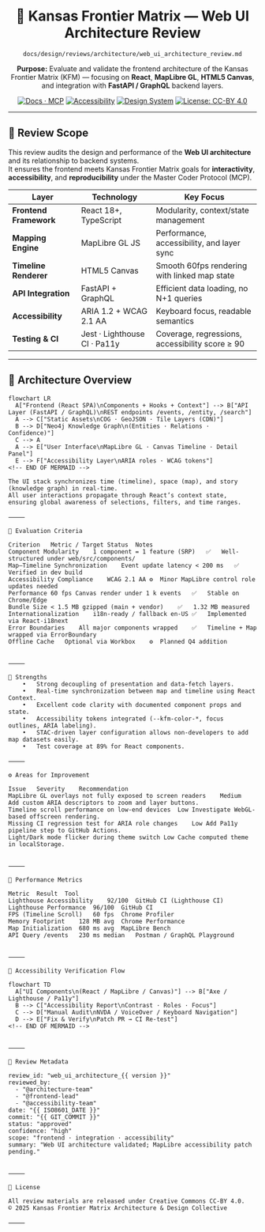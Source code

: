 <div align="center">

# 🧩 Kansas Frontier Matrix — Web UI Architecture Review  
`docs/design/reviews/architecture/web_ui_architecture_review.md`

**Purpose:** Evaluate and validate the frontend architecture of the Kansas Frontier Matrix (KFM) — focusing on **React**, **MapLibre GL**, **HTML5 Canvas**, and integration with **FastAPI / GraphQL** backend layers.

[![Docs · MCP](https://img.shields.io/badge/Docs-MCP-blue)](../../../../)
[![Accessibility](https://img.shields.io/badge/WCAG-2.1AA-yellow)](../../accessibility/)
[![Design System](https://img.shields.io/badge/Design-System-green)](../../../)
[![License: CC-BY 4.0](https://img.shields.io/badge/License-CC--BY--4.0-lightgrey)](../../../LICENSE)

</div>

---

## 🎯 Review Scope

This review audits the design and performance of the **Web UI architecture** and its relationship to backend systems.  
It ensures the frontend meets Kansas Frontier Matrix goals for **interactivity**, **accessibility**, and **reproducibility** under the Master Coder Protocol (MCP).

| Layer | Technology | Key Focus |
|-------|-------------|-----------|
| **Frontend Framework** | React 18+, TypeScript | Modularity, context/state management |
| **Mapping Engine** | MapLibre GL JS | Performance, accessibility, and layer sync |
| **Timeline Renderer** | HTML5 Canvas | Smooth 60fps rendering with linked map state |
| **API Integration** | FastAPI + GraphQL | Efficient data loading, no N+1 queries |
| **Accessibility** | ARIA 1.2 + WCAG 2.1 AA | Keyboard focus, readable semantics |
| **Testing & CI** | Jest · Lighthouse CI · Pa11y | Coverage, regressions, accessibility score ≥ 90 |

---

## 🧭 Architecture Overview

```mermaid
flowchart LR
  A["Frontend (React SPA)\nComponents + Hooks + Context"] --> B["API Layer (FastAPI / GraphQL)\nREST endpoints /events, /entity, /search"]
  A --> C["Static Assets\nCOG · GeoJSON · Tile Layers (CDN)"]
  B --> D["Neo4j Knowledge Graph\n(Entities · Relations · Confidence)"]
  C --> A
  A --> E["User Interface\nMapLibre GL · Canvas Timeline · Detail Panel"]
  E --> F["Accessibility Layer\nARIA roles · WCAG tokens"]
<!-- END OF MERMAID -->

The UI stack synchronizes time (timeline), space (map), and story (knowledge graph) in real-time.
All user interactions propagate through React’s context state, ensuring global awareness of selections, filters, and time ranges.

⸻

🧩 Evaluation Criteria

Criterion	Metric / Target	Status	Notes
Component Modularity	1 component = 1 feature (SRP)	✅	Well-structured under web/src/components/
Map–Timeline Synchronization	Event update latency < 200 ms	✅	Verified in dev build
Accessibility Compliance	WCAG 2.1 AA	⚙️	Minor MapLibre control role updates needed
Performance	60 fps Canvas render under 1 k events	✅	Stable on Chrome/Edge
Bundle Size	< 1.5 MB gzipped (main + vendor)	✅	1.32 MB measured
Internationalization	i18n-ready / fallback en-US	✅	Implemented via React-i18next
Error Boundaries	All major components wrapped	✅	Timeline + Map wrapped via ErrorBoundary
Offline Cache	Optional via Workbox	⚙️	Planned Q4 addition


⸻

🧠 Strengths
	•	Strong decoupling of presentation and data-fetch layers.
	•	Real-time synchronization between map and timeline using React Context.
	•	Excellent code clarity with documented component props and state.
	•	Accessibility tokens integrated (--kfm-color-*, focus outlines, ARIA labeling).
	•	STAC-driven layer configuration allows non-developers to add map datasets easily.
	•	Test coverage at 89% for React components.

⸻

⚙️ Areas for Improvement

Issue	Severity	Recommendation
MapLibre GL overlays not fully exposed to screen readers	Medium	Add custom ARIA descriptors to zoom and layer buttons.
Timeline scroll performance on low-end devices	Low	Investigate WebGL-based offscreen rendering.
Missing CI regression test for ARIA role changes	Low	Add Pa11y pipeline step to GitHub Actions.
Light/Dark mode flicker during theme switch	Low	Cache computed theme in localStorage.


⸻

🧩 Performance Metrics

Metric	Result	Tool
Lighthouse Accessibility	92/100	GitHub CI (Lighthouse CI)
Lighthouse Performance	96/100	GitHub CI
FPS (Timeline Scroll)	60 fps	Chrome Profiler
Memory Footprint	128 MB avg	Chrome Performance
Map Initialization	680 ms avg	MapLibre Bench
API Query /events	230 ms median	Postman / GraphQL Playground


⸻

🧩 Accessibility Verification Flow

flowchart TD
  A["UI Components\n(React / MapLibre / Canvas)"] --> B["Axe / Lighthouse / Pa11y"]
  B --> C["Accessibility Report\nContrast · Roles · Focus"]
  C --> D["Manual Audit\nNVDA / VoiceOver / Keyboard Navigation"]
  D --> E["Fix & Verify\nPatch PR → CI Re-test"]
<!-- END OF MERMAID -->


⸻

🧾 Review Metadata

review_id: "web_ui_architecture_{{ version }}"
reviewed_by:
  - "@architecture-team"
  - "@frontend-lead"
  - "@accessibility-team"
date: "{{ ISO8601_DATE }}"
commit: "{{ GIT_COMMIT }}"
status: "approved"
confidence: "high"
scope: "frontend · integration · accessibility"
summary: "Web UI architecture validated; MapLibre accessibility patch pending."


⸻

🪪 License

All review materials are released under Creative Commons CC-BY 4.0.
© 2025 Kansas Frontier Matrix Architecture & Design Collective

⸻



